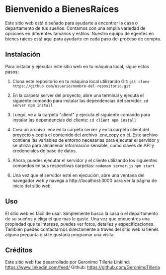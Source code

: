 # Bienvenido a BienesRaíces
Este sitio web está diseñado para ayudarte a encontrar la casa o departamento de tus sueños. Contamos con una amplia variedad de opciones en diferentes tamaños y estilos. Nuestro equipo de egentes en bienes raíces está aquí para ayudarte en cada paso del proceso de compra.

## Instalación
Para instalar y ejecutar este sitio web en tu máquina local, sigue estos pasos:

1. Clona este repositorio en tu máquina local utilizando Git:
`git clone https://github.com/usuario/nombre-del-repositorio.git`

2. En la carpeta server del proyecto, abre una terminal y ejecuta el siguiente comando para instalar las dependencias del servidor:
`cd server
npm install`

3. Luego, ve a la carpeta "client" y ejecuta el siguiente comando para instalar las dependencias del cliente:
`cd client
npm install`

4. Crea un archivo .env en la carpeta server y en la carpeta client del proyecto y copia el contenido del archivo .env_copy en él. Este archivo contiene las variables de entorno necesarias para ejecutar el servidor y se utiliza para almacenar información sensible, como claves de API y credenciales de base de datos.

5. Ahora, puedes ejecutar el servidor y el cliente utilizando los siguientes comandos en sus respectivas carpetas:
`nodemon server.js`
`npm start`

6. Una vez que el servidor esté en ejecución, abre una ventana del navegador web y navega a http://localhost:3000 para ver la página de inicio del sitio web.

## Uso
El sitio web es fácil de usar. Simplemente busca la casa o el departamento de su sueños y eliga el que mas le guste. Una vez que encuentres una propiedad que te interese, puedes ver fotos, detalles y especificaciones. También puedes contactarnos directamente a través del sitio web si tienes alguna pregunta o si te gustaría programar una visita.

## Créditos
Este sitio web fue desarrollado por Geronimo Tilleria
LinkInd: https://www.linkedin.com/feed/
Github: https://github.com/GeronimoTilleria
